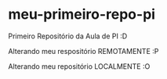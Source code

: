 # meu-primeiro-repo-pi
Primeiro Repositório da Aula de PI :D

Alterando meu respositório REMOTAMENTE :P

Alterando meu repositório LOCALMENTE :O